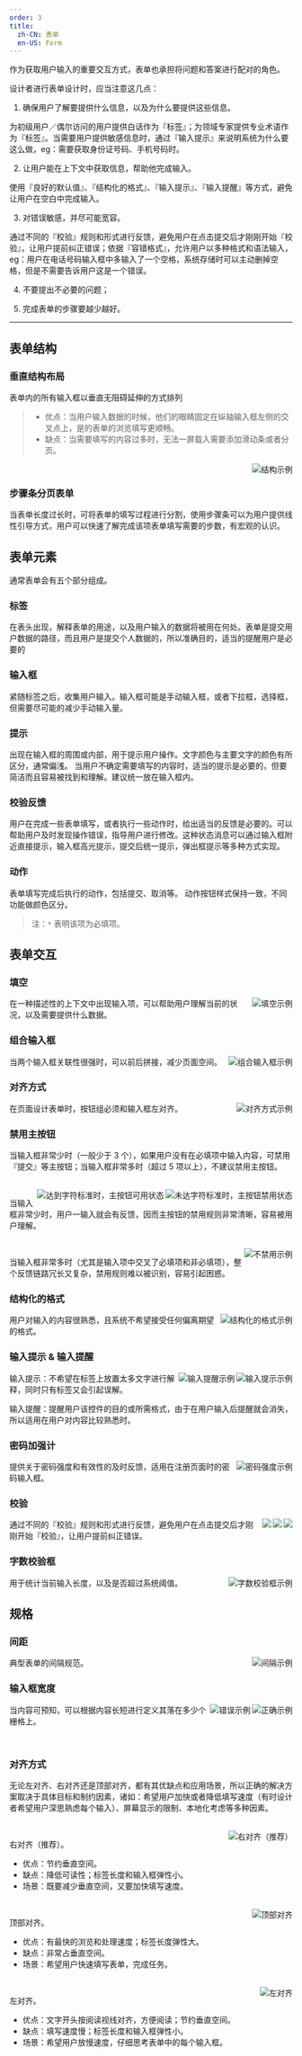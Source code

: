 ```yaml
---
order: 3
title:
  zh-CN: 表单
  en-US: Form
---
```


作为获取用户输入的重要交互方式，表单也承担将问题和答案进行配对的角色。

设计者进行表单设计时，应当注意这几点：

1. 确保用户了解要提供什么信息，以及为什么要提供这些信息。

  为初级用户／偶尔访问的用户提供白话作为『标签』；为领域专家提供专业术语作为『标签』。当需要用户提供敏感信息时，通过『输入提示』来说明系统为什么要这么做，eg：需要获取身份证号码、手机号码时。

2. 让用户能在上下文中获取信息，帮助他完成输入。

  使用『良好的默认值』、『结构化的格式』、『输入提示』、『输入提醒』等方式，避免让用户在空白中完成输入。

3. 对错误敏感，并尽可能宽容。

  通过不同的『校验』规则和形式进行反馈，避免用户在点击提交后才刚刚开始『校验』，让用户提前纠正错误；依据『容错格式』，允许用户以多种格式和语法输入，eg：用户在电话号码输入框中多输入了一个空格，系统存储时可以主动删掉空格，但是不需要告诉用户这是一个错误。

4. 不要提出不必要的问题；

5. 完成表单的步骤要越少越好。

---

## 表单结构 

### 垂直结构布局

表单内的所有输入框以垂直无阻碍延伸的方式排列
>    - 优点：当用户输入数据的时候，他们的眼睛固定在纵轴输入框左侧的交叉点上，是的表单的浏览填写更顺畅。
>    - 缺点：当需要填写的内容过多时，无法一屏载入需要添加滑动条或者分页。

<img class="preview-img" align="right" alt="结构示例" src="/site/common/images/form/form1.png">

<br>

### 步骤条分页表单
当表单长度过长时，可将表单的填写过程进行分割，使用步骤条可以为用户提供线性引导方式，用户可以快速了解完成该项表单填写需要的步数，有宏观的认识。


## 表单元素
通常表单会有五个部分组成。

### 标签
在表头出现，解释表单的用途，以及用户输入的数据将被用在何处。表单是提交用户数据的路径，而且用户是提交个人数据的，所以准确目的，适当的提醒用户是必要的
### 输入框
紧随标签之后，收集用户输入。输入框可能是手动输入框，或者下拉框，选择框，但需要尽可能的减少手动输入量。
### 提示
出现在输入框的周围或内部，用于提示用户操作。文字颜色与主要文字的颜色有所区分，通常偏浅。
当用户不确定需要填写的内容时，适当的提示是必要的，但要简洁而且容易被找到和理解。建议统一放在输入框内。
### 校验反馈
用户在完成一些表单填写，或者执行一些动作时，给出适当的反馈是必要的。可以帮助用户及时发现操作错误，指导用户进行修改。这种状态消息可以通过输入框附近直接提示，输入框高光提示，提交后统一提示，弹出框提示等多种方式实现。
### 动作
表单填写完成后执行的动作，包括提交、取消等。
动作按钮样式保持一致，不同功能做颜色区分。

> 注：`*` 表明该项为必填项。

## 表单交互

### 填空

<img class="preview-img" align="right" alt="填空示例" src="/site/common/images/form/form2.png">

在一种描述性的上下文中出现输入项，可以帮助用户理解当前的状况，以及需要提供什么数据。

### 组合输入框

<img class="preview-img" align="right" alt="组合输入框示例" src="/site/common/images/form/form3.png">

当两个输入框关联性很强时，可以前后拼接，减少页面空间。

### 对齐方式

<img class="preview-img" align="right" alt="对齐方式示例" src="/site/common/images/form/form4.png">

在页面设计表单时，按钮组必须和输入框左对齐。

### 禁用主按钮

当输入框非常少时（一般少于 3 个），如果用户没有在必填项中输入内容，可禁用『提交』等主按钮；当输入框非常多时（超过 5 项以上），不建议禁用主按钮。

<br>

<img class="preview-img" align="right" alt="未达字符标准时，主按钮禁用状态" src="/site/common/images/form/form5.png">

<img class="preview-img" align="right" alt="达到字符标准时，主按钮可用状态" src="/site/common/images/form/form6.png">

当输入框非常少时，用户一输入就会有反馈，因而主按钮的禁用规则非常清晰，容易被用户理解。

<br>

<img class="preview-img" align="right" alt="不禁用示例" src="/site/common/images/form/form7.png">

当输入框非常多时（尤其是输入项中交叉了必填项和非必填项），整个反馈链路冗长又复杂，禁用规则难以被识别，容易引起困惑。

### 结构化的格式

<img class="preview-img" align="right" alt="结构化的格式示例" src="/site/common/images/form/form8.png">

用户对输入的内容很熟悉，且系统不希望接受任何偏离期望的格式。

### 输入提示 & 输入提醒

<img class="preview-img" align="right" alt="输入提示示例" description="在输入框激活后，输入提示一直出现至该输入框失去焦点。" src="/site/common/images/form/form9.png">
<img class="preview-img" align="right" alt="输入提醒示例" description="在输入框激活后，输入提醒不要马上消失，等用户完成第一个词输入后再消失。" src="/site/common/images/form/form10.png">

输入提示：不希望在标签上放置太多文字进行解释，同时只有标签又会引起误解。

输入提醒：提醒用户该控件的目的或所需格式，由于在用户输入后提醒就会消失，所以适用在用户对内容比较熟悉时。

### 密码加强计

<img class="preview-img" align="right" alt="密码强度示例" src="/site/common/images/form/form11.png">

提供关于密码强度和有效性的及时反馈，适用在注册页面时的密码输入框。

### 校验

<img class="preview-img" align="right" description="输入时的实时校验。" src="/site/common/images/form/form12.png">
<img class="preview-img" align="right" description="输入框失去焦点后的校验。" src="/site/common/images/form/form13.png">

<img class="preview-img" align="right" description="点击『提交』后，系统将处理结果直接在页面上进行反馈（统计错误数量和标记错误内容）。" src="/site/common/images/form/form14.png">

通过不同的『校验』规则和形式进行反馈，避免用户在点击提交后才刚刚开始『校验』，让用户提前纠正错误。

### 字数校验框

<img class="preview-img" align="right" alt="字数校验框示例" src="/site/common/images/form/form15.png">

用于统计当前输入长度，以及是否超过系统阈值。


## 规格

### 间距

<img class="preview-img" align="right" alt="间隔示例" src="/site/common/images/form/form16.png">

典型表单的间隔规范。

### 输入框宽度

<img class="preview-img good" align="right" alt="正确示例" src="/site/common/images/form/form17.png">
<img class="preview-img bad" align="right" alt="错误示例" src="/site/common/images/form/form18.png">

当内容可预知，可以根据内容长短进行定义其落在多少个栅格上。

<br>

### 对齐方式

无论左对齐、右对齐还是顶部对齐，都有其优缺点和应用场景，所以正确的解决方案取决于具体目标和制约因素，诸如：希望用户加快或者降低填写速度（有时设计者希望用户深思熟虑每个输入）、屏幕显示的限制、本地化考虑等多种因素。

<br>

<img class="preview-img" align="right" alt="右对齐（推荐）" src="/site/common/images/form/form19.png">

右对齐（推荐）。

- 优点：节约垂直空间。
- 缺点：降低可读性；标签长度和输入框弹性小。
- 场景：既要减少垂直空间，又要加快填写速度。

<br>

<img class="preview-img" align="right" alt="顶部对齐" src="/site/common/images/form/form20.png">

顶部对齐。

- 优点：有最快的浏览和处理速度；标签长度弹性大。
- 缺点：非常占垂直空间。
- 场景：希望用户快速填写表单，完成任务。

<br>

<img class="preview-img" align="right" alt="左对齐" src="/site/common/images/form/form21.png">

左对齐。

- 优点：文字开头按阅读视线对齐，方便阅读；节约垂直空间。
- 缺点：填写速度慢；标签长度和输入框弹性小。
- 场景：希望用户放慢速度，仔细思考表单中的每个输入框。




